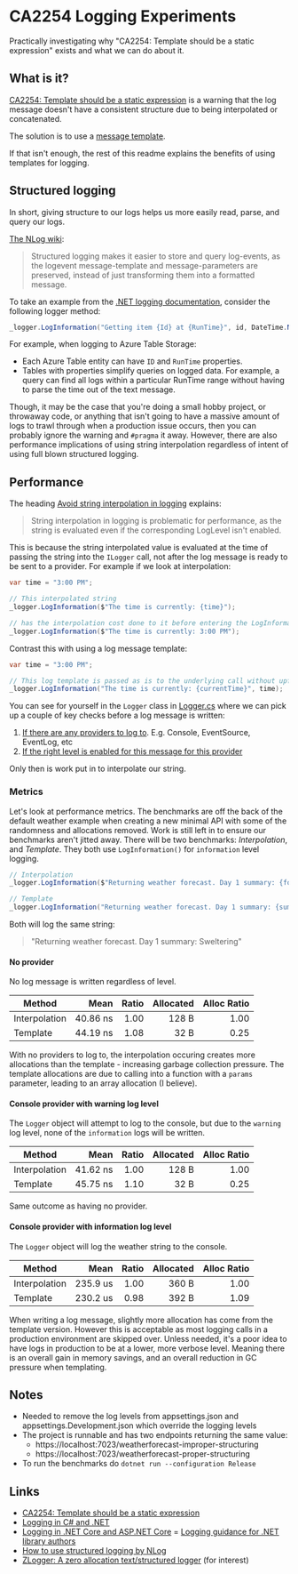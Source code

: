 # CA2254 Logging Experiments
Practically investigating why "CA2254: Template should be a static expression" exists and what we can do about it.

## What is it?

[CA2254: Template should be a static expression](https://learn.microsoft.com/en-us/dotnet/fundamentals/code-analysis/quality-rules/ca2254) is a warning that the log message doesn't have a consistent structure due to being interpolated or concatenated. 

The solution is to use a [message template](https://learn.microsoft.com/en-us/dotnet/core/extensions/logging?tabs=command-line#log-message-template-formatting).

If that isn't enough, the rest of this readme explains the benefits of using templates for logging.

## Structured logging

In short, giving structure to our logs helps us more easily read, parse, and query our logs.

[The NLog wiki](https://github.com/NLog/NLog/wiki/How-to-use-structured-logging):

> Structured logging makes it easier to store and query log-events, as the logevent message-template and message-parameters are preserved, instead of just transforming them into a formatted message.

To take an example from the [.NET logging documentation](https://learn.microsoft.com/en-us/dotnet/core/extensions/logging?tabs=command-line#log-message-template), consider the following logger method:

```csharp
_logger.LogInformation("Getting item {Id} at {RunTime}", id, DateTime.Now);
```
For example, when logging to Azure Table Storage:

- Each Azure Table entity can have `ID` and `RunTime` properties.
- Tables with properties simplify queries on logged data. For example, a query can find all logs within a particular RunTime range without having to parse the time out of the text message.

Though, it may be the case that you're doing a small hobby project, or throwaway code, or anything that isn't going to have a massive amount of logs to trawl through when a production issue occurs, then you can probably ignore the warning and `#pragma` it away. However, there are also performance implications of using string interpolation regardless of intent of using full blown structured logging.

## Performance

The heading [Avoid string interpolation in logging](https://learn.microsoft.com/en-gb/dotnet/core/extensions/logging-library-authors#avoid-string-interpolation-in-logging) explains:
>String interpolation in logging is problematic for performance, as the string is evaluated even if the corresponding LogLevel isn't enabled. 

This is because the string interpolated value is evaluated at the time of passing the string into the `ILogger` call, not after the log message is ready to be sent to a provider. For example if we look at interpolation:

```csharp
var time = "3:00 PM";

// This interpolated string
_logger.LogInformation($"The time is currently: {time}");

// has the interpolation cost done to it before entering the LogInformation() method, meaning the call ends up being:
_logger.LogInformation($"The time is currently: 3:00 PM");
```

Contrast this with using a log message template:
```csharp
var time = "3:00 PM";

// This log template is passed as is to the underlying call without upfront interpolation cost
_logger.LogInformation("The time is currently: {currentTime}", time);
```

You can see for yourself in the `Logger` class in [Logger.cs](https://github.com/dotnet/runtime/blob/e1a14a8f284b94b31b84d62067773b2f9a5e2547/src/libraries/Microsoft.Extensions.Logging/src/Logger.cs) where we can pick up a couple of key checks before a log message is written:

1. [If there are any providers to log to](https://github.com/dotnet/runtime/blob/e1a14a8f284b94b31b84d62067773b2f9a5e2547/src/libraries/Microsoft.Extensions.Logging/src/Logger.cs#L30). E.g. Console, EventSource, EventLog, etc
2. [If the right level is enabled for this message for this provider](https://github.com/dotnet/runtime/blob/e1a14a8f284b94b31b84d62067773b2f9a5e2547/src/libraries/Microsoft.Extensions.Logging/src/Logger.cs#L39)

Only then is work put in to interpolate our string. 

### Metrics

Let's look at performance metrics. The benchmarks are off the back of the default weather example when creating a new minimal API with some of the randomness and allocations removed. Work is still left in to ensure our benchmarks aren't jitted away. There will be two benchmarks: _Interpolation_, and _Template_. They both use `LogInformation()` for `information` level logging.

```csharp
// Interpolation
_logger.LogInformation($"Returning weather forecast. Day 1 summary: {forecast[0].Summary}");

// Template
_logger.LogInformation("Returning weather forecast. Day 1 summary: {summary}", forecast[0].Summary);
```

 Both will log the same string: 
> "Returning weather forecast. Day 1 summary: Sweltering"

#### No provider

No log message is written regardless of level.

| Method        |     Mean | Ratio | Allocated | Alloc Ratio |
| ------------- | -------: | ----: | --------: | ----------: |
| Interpolation | 40.86 ns |  1.00 |     128 B |        1.00 |
| Template      | 44.19 ns |  1.08 |      32 B |        0.25 |

With no providers to log to, the interpolation occuring creates more allocations than the template - increasing garbage collection pressure. The template allocations are due to calling into a function with a `params` parameter, leading to an array allocation (I believe).

#### Console provider with warning log level 

The `Logger` object will attempt to log to the console, but due to the `warning` log level, none of the `information` logs will be written.

| Method        |     Mean | Ratio | Allocated | Alloc Ratio |
| ------------- | -------: | ----: | --------: | ----------: |
| Interpolation | 41.62 ns |  1.00 |     128 B |        1.00 |
| Template      | 45.75 ns |  1.10 |      32 B |        0.25 |

Same outcome as having no provider.

#### Console provider with information log level

The `Logger` object will log the weather string to the console.

| Method        |     Mean | Ratio | Allocated | Alloc Ratio |
| ------------- | -------: | ----: | --------: | ----------: |
| Interpolation | 235.9 us |  1.00 |     360 B |        1.00 |
| Template      | 230.2 us |  0.98 |     392 B |        1.09 |

When writing a log message, slightly more allocation has come from the template version. However this is acceptable as most logging calls in a production environment are skipped over. Unless needed, it's a poor idea to have logs in production to be at a lower, more verbose level. Meaning there is an overall gain in memory savings, and an overall reduction in GC pressure when templating.

## Notes
- Needed to remove the log levels from appsettings.json and appsettings.Development.json which override the logging levels
- The project is runnable and has two endpoints returning the same value:
	- https://localhost:7023/weatherforecast-improper-structuring
	- https://localhost:7023/weatherforecast-proper-structuring
- To run the benchmarks do `dotnet run --configuration Release`

## Links
- [CA2254: Template should be a static expression](https://learn.microsoft.com/en-us/dotnet/fundamentals/code-analysis/quality-rules/ca2254)
- [Logging in C# and .NET](https://learn.microsoft.com/en-us/dotnet/core/extensions/logging)
- [Logging in .NET Core and ASP.NET Core](https://learn.microsoft.com/en-us/aspnet/core/fundamentals/logging/)
= [Logging guidance for .NET library authors](https://learn.microsoft.com/en-gb/dotnet/core/extensions/logging-library-authors)
- [How to use structured logging by NLog](https://github.com/NLog/NLog/wiki/How-to-use-structured-logging)
- [ZLogger: A zero allocation text/structured logger](https://github.com/Cysharp/ZLogger) (for interest)